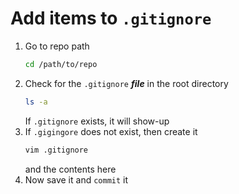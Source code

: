 # Add items to `.gitignore`

1. Go to repo path
   ```bash
   cd /path/to/repo
   ```
2. Check for the `.gitignore` ***file*** in the root directory
   ```bash
   ls -a
   ```
   If `.gitignore` exists, it will show-up
3. If `.gigingore` does not exist, then create it
   ```bash
   vim .gitignore
   ```
   and the contents here
4. Now save it and `commit` it
